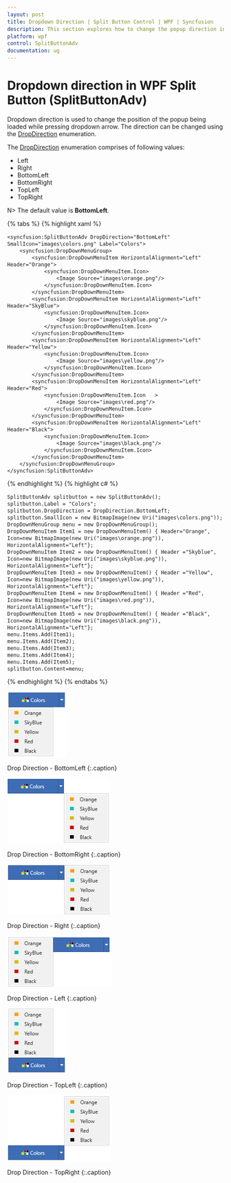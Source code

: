 ```yaml
---
layout: post
title: Dropdown Direction | Split Button Control | WPF | Syncfusion
description: This section explores how to change the popup direction in the Split Button control while clicking the dropdown arrow.
platform: wpf
control: SplitButtonAdv
documentation: ug
---
```


# Dropdown direction in WPF Split Button (SplitButtonAdv)

Dropdown direction is used to change the position of the popup being loaded while pressing dropdown arrow. The direction can be changed using the [DropDirection](https://help.syncfusion.com/cr/wpf/Syncfusion.Shared.Wpf~Syncfusion.Windows.Tools.Controls.DropDownButtonAdv~DropDirection.html) enumeration.

The [DropDirection](https://help.syncfusion.com/cr/wpf/Syncfusion.Shared.Wpf~Syncfusion.Windows.Tools.Controls.DropDownButtonAdv~DropDirection.html) enumeration comprises of following values: 

* Left
* Right
* BottomLeft
* BottomRight
* TopLeft
* TopRight

N> The default value is **BottomLeft**.

{% tabs %}
{% highlight xaml %}

    <syncfusion:SplitButtonAdv DropDirection="BottomLeft" SmallIcon="images\colors.png" Label="Colors">
        <syncfusion:DropDownMenuGroup>
            <syncfusion:DropDownMenuItem HorizontalAlignment="Left" Header="Orange">
                <syncfusion:DropDownMenuItem.Icon>
                    <Image Source="images\orange.png"/>
                </syncfusion:DropDownMenuItem.Icon>
            </syncfusion:DropDownMenuItem>
            <syncfusion:DropDownMenuItem HorizontalAlignment="Left" Header="SkyBlue">
                <syncfusion:DropDownMenuItem.Icon>
                    <Image Source="images\skyblue.png"/>
                </syncfusion:DropDownMenuItem.Icon>
            </syncfusion:DropDownMenuItem>
            <syncfusion:DropDownMenuItem HorizontalAlignment="Left" Header="Yellow">
                <syncfusion:DropDownMenuItem.Icon>
                    <Image Source="images\yellow.png"/>
                </syncfusion:DropDownMenuItem.Icon>
            </syncfusion:DropDownMenuItem>
            <syncfusion:DropDownMenuItem HorizontalAlignment="Left" Header="Red">
                <syncfusion:DropDownMenuItem.Icon   >
                    <Image Source="images\red.png"/>
                </syncfusion:DropDownMenuItem.Icon>
            </syncfusion:DropDownMenuItem>
            <syncfusion:DropDownMenuItem HorizontalAlignment="Left" Header="Black">
                <syncfusion:DropDownMenuItem.Icon>
                    <Image Source="images\black.png"/>
                </syncfusion:DropDownMenuItem.Icon>
            </syncfusion:DropDownMenuItem>
        </syncfusion:DropDownMenuGroup>
    </syncfusion:SplitButtonAdv>
    
{% endhighlight %}
{% highlight c# %}

    SplitButtonAdv splitbutton = new SplitButtonAdv();
    splitbutton.Label = "Colors";
    splitbutton.DropDirection = DropDirection.BottomLeft;
    splitbutton.SmallIcon = new BitmapImage(new Uri("images\colors.png"));
    DropDownMenuGroup menu = new DropDownMenuGroup();
    DropDownMenuItem Item1 = new DropDownMenuItem() { Header="Orange", Icon=new BitmapImage(new Uri("images\orange.png")), HorizontalAlignment="Left"};
    DropDownMenuItem Item2 = new DropDownMenuItem() { Header ="Skyblue", Icon=new BitmapImage(new Uri("images\skyblue.png")), HorizontalAlignment="Left"};
    DropDownMenuItem Item3 = new DropDownMenuItem() { Header ="Yellow", Icon=new BitmapImage(new Uri("images\yellow.png")), HorizontalAlignment="Left"};
    DropDownMenuItem Item4 = new DropDownMenuItem() { Header ="Red", Icon=new BitmapImage(new Uri("images\red.png")), HorizontalAlignment="Left"};
    DropDownMenuItem Item5 = new DropDownMenuItem() { Header ="Black", Icon=new BitmapImage(new Uri("images\black.png")), HorizontalAlignment="Left"};
    menu.Items.Add(Item1);
    menu.Items.Add(Item2);
    menu.Items.Add(Item3);
    menu.Items.Add(Item4);
    menu.Items.Add(Item5);
    splitbutton.Content=menu;

{% endhighlight %}
{% endtabs %}

![Drop-Direction](Drop-Direction_images/Drop-Direction_img1.png)

Drop Direction - BottomLeft
{:.caption}

![Drop-Direction](Drop-Direction_images/Drop-Direction_img2.png)

Drop Direction - BottomRight
{:.caption}

![Drop-Direction](Drop-Direction_images/Drop-Direction_img3.png)

Drop Direction - Right
{:.caption}

![Drop-Direction](Drop-Direction_images/Drop-Direction_img4.png)

Drop Direction - Left
{:.caption}

![Drop-Direction](Drop-Direction_images/Drop-Direction_img5.png)

Drop Direction - TopLeft
{:.caption}

![Drop-Direction](Drop-Direction_images/Drop-Direction_img6.png)

Drop Direction - TopRight
{:.caption}